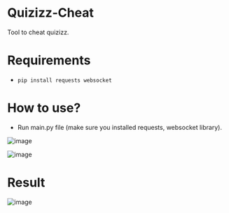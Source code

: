 # Quizizz-Cheat
Tool to cheat quizizz.

# Requirements
- `pip install requests websocket`
# How to use?
- Run main.py file (make sure you installed requests, websocket library).

![image](https://github.com/luanon404/Quizizz-Cheat/assets/71830807/a93360fd-108c-4943-8a84-aef799be9612)

![image](https://github.com/luanon404/Quizizz-Cheat/assets/71830807/f513b286-48e8-418a-8214-19461e6787a7)


# Result
![image](https://github.com/luanon404/Quizizz-Cheat/assets/71830807/67e20fe6-b540-4226-b005-d6950e296775)
